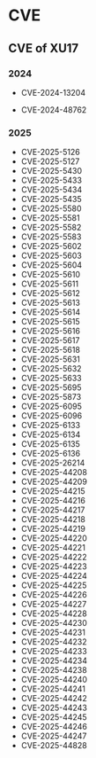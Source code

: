 # CVE
## CVE of XU17

### 2024

- CVE-2024-13204  

- CVE-2024-48762  

### 2025

- CVE-2025-5126  
- CVE-2025-5127  
- CVE-2025-5430
- CVE-2025-5433
- CVE-2025-5434
- CVE-2025-5435
- CVE-2025-5580
- CVE-2025-5581
- CVE-2025-5582
- CVE-2025-5583
- CVE-2025-5602
- CVE-2025-5603
- CVE-2025-5604
- CVE-2025-5610
- CVE-2025-5611
- CVE-2025-5612
- CVE-2025-5613
- CVE-2025-5614
- CVE-2025-5615
- CVE-2025-5616
- CVE-2025-5617
- CVE-2025-5618
- CVE-2025-5631
- CVE-2025-5632
- CVE-2025-5633
- CVE-2025-5695
- CVE-2025-5873
- CVE-2025-6095
- CVE-2025-6096
- CVE-2025-6133
- CVE-2025-6134
- CVE-2025-6135
- CVE-2025-6136
- CVE-2025-26214  
- CVE-2025-44208  
- CVE-2025-44209  
- CVE-2025-44215  
- CVE-2025-44216  
- CVE-2025-44217  
- CVE-2025-44218  
- CVE-2025-44219  
- CVE-2025-44220  
- CVE-2025-44221  
- CVE-2025-44222  
- CVE-2025-44223  
- CVE-2025-44224  
- CVE-2025-44225  
- CVE-2025-44226  
- CVE-2025-44227  
- CVE-2025-44228  
- CVE-2025-44230  
- CVE-2025-44231  
- CVE-2025-44232  
- CVE-2025-44233  
- CVE-2025-44234  
- CVE-2025-44238  
- CVE-2025-44240  
- CVE-2025-44241  
- CVE-2025-44242  
- CVE-2025-44243  
- CVE-2025-44245  
- CVE-2025-44246  
- CVE-2025-44247
- CVE-2025-44828
